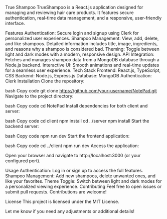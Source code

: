 True Shampoo
TrueShampoo is a React.js application designed for managing and reviewing hair care products. It features secure authentication, real-time data management, and a responsive, user-friendly interface.

Features
Authentication: Secure login and signup using Clerk for personalized user experiences.
Shampoo Management: View, add, delete, and like shampoos. Detailed information includes title, image, ingredients, and reasons why a shampoo is considered bad.
Theming: Toggle between light and dark modes with a modern, responsive design.
API Integration: Fetches and manages shampoo data from a MongoDB database through a Node.js backend.
Interactive UI: Smooth animations and real-time updates for a seamless user experience.
Tech Stack
Frontend: React.js, TypeScript, CSS
Backend: Node.js, Express.js
Database: MongoDB
Authentication: Clerk
Installation
Clone the repository:

bash
Copy code
git clone https://github.com/your-username/NotePad.git
Navigate to the project directory:

bash
Copy code
cd NotePad
Install dependencies for both client and server:

bash
Copy code
cd client
npm install
cd ../server
npm install
Start the backend server:

bash
Copy code
npm run dev
Start the frontend application:

bash
Copy code
cd ../client
npm run dev
Access the application:

Open your browser and navigate to http://localhost:3000 (or your configured port).

Usage
Authentication: Log in or sign up to access the full features.
Shampoo Management: Add new shampoos, delete unwanted ones, and like your favorites.
Theme Toggle: Switch between light and dark modes for a personalized viewing experience.
Contributing
Feel free to open issues or submit pull requests. Contributions are welcome!

License
This project is licensed under the MIT License.

Let me know if you need any adjustments or additional details!






